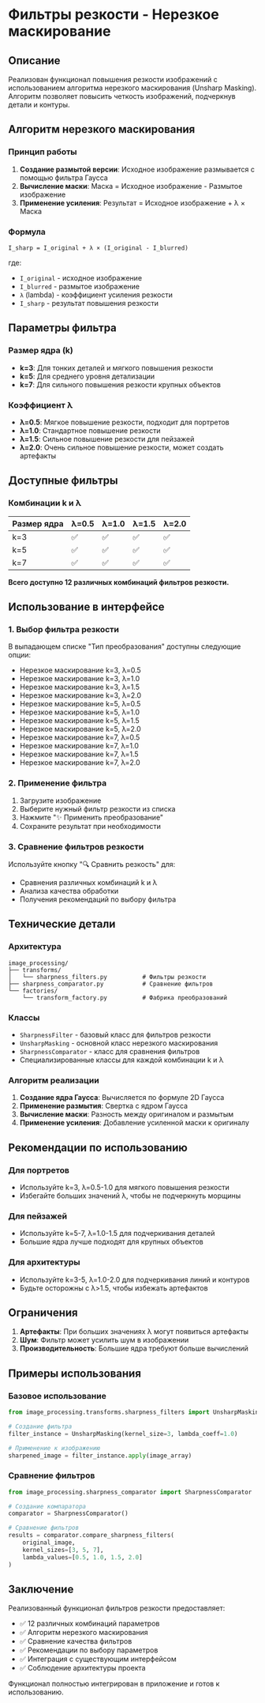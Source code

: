 # Фильтры резкости - Нерезкое маскирование

## Описание

Реализован функционал повышения резкости изображений с использованием алгоритма нерезкого маскирования (Unsharp Masking). Алгоритм позволяет повысить четкость изображений, подчеркнув детали и контуры.

## Алгоритм нерезкого маскирования

### Принцип работы

1. **Создание размытой версии**: Исходное изображение размывается с помощью фильтра Гаусса
2. **Вычисление маски**: Маска = Исходное изображение - Размытое изображение
3. **Применение усиления**: Результат = Исходное изображение + λ × Маска

### Формула

```
I_sharp = I_original + λ × (I_original - I_blurred)
```

где:
- `I_original` - исходное изображение
- `I_blurred` - размытое изображение
- `λ` (lambda) - коэффициент усиления резкости
- `I_sharp` - результат повышения резкости

## Параметры фильтра

### Размер ядра (k)
- **k=3**: Для тонких деталей и мягкого повышения резкости
- **k=5**: Для среднего уровня детализации
- **k=7**: Для сильного повышения резкости крупных объектов

### Коэффициент λ
- **λ=0.5**: Мягкое повышение резкости, подходит для портретов
- **λ=1.0**: Стандартное повышение резкости
- **λ=1.5**: Сильное повышение резкости для пейзажей
- **λ=2.0**: Очень сильное повышение резкости, может создать артефакты

## Доступные фильтры

### Комбинации k и λ

| Размер ядра | λ=0.5 | λ=1.0 | λ=1.5 | λ=2.0 |
|-------------|-------|-------|-------|-------|
| k=3         | ✅     | ✅     | ✅     | ✅     |
| k=5         | ✅     | ✅     | ✅     | ✅     |
| k=7         | ✅     | ✅     | ✅     | ✅     |

**Всего доступно 12 различных комбинаций фильтров резкости.**

## Использование в интерфейсе

### 1. Выбор фильтра резкости

В выпадающем списке "Тип преобразования" доступны следующие опции:

- Нерезкое маскирование k=3, λ=0.5
- Нерезкое маскирование k=3, λ=1.0
- Нерезкое маскирование k=3, λ=1.5
- Нерезкое маскирование k=3, λ=2.0
- Нерезкое маскирование k=5, λ=0.5
- Нерезкое маскирование k=5, λ=1.0
- Нерезкое маскирование k=5, λ=1.5
- Нерезкое маскирование k=5, λ=2.0
- Нерезкое маскирование k=7, λ=0.5
- Нерезкое маскирование k=7, λ=1.0
- Нерезкое маскирование k=7, λ=1.5
- Нерезкое маскирование k=7, λ=2.0

### 2. Применение фильтра

1. Загрузите изображение
2. Выберите нужный фильтр резкости из списка
3. Нажмите "✨ Применить преобразование"
4. Сохраните результат при необходимости

### 3. Сравнение фильтров резкости

Используйте кнопку "🔍 Сравнить резкость" для:

- Сравнения различных комбинаций k и λ
- Анализа качества обработки
- Получения рекомендаций по выбору фильтра

## Технические детали

### Архитектура

```
image_processing/
├── transforms/
│   └── sharpness_filters.py          # Фильтры резкости
├── sharpness_comparator.py           # Сравнение фильтров
└── factories/
    └── transform_factory.py          # Фабрика преобразований
```

### Классы

- `SharpnessFilter` - базовый класс для фильтров резкости
- `UnsharpMasking` - основной класс нерезкого маскирования
- `SharpnessComparator` - класс для сравнения фильтров
- Специализированные классы для каждой комбинации k и λ

### Алгоритм реализации

1. **Создание ядра Гаусса**: Вычисляется по формуле 2D Гаусса
2. **Применение размытия**: Свертка с ядром Гаусса
3. **Вычисление маски**: Разность между оригиналом и размытым
4. **Применение усиления**: Добавление усиленной маски к оригиналу

## Рекомендации по использованию

### Для портретов
- Используйте k=3, λ=0.5-1.0 для мягкого повышения резкости
- Избегайте больших значений λ, чтобы не подчеркнуть морщины

### Для пейзажей
- Используйте k=5-7, λ=1.0-1.5 для подчеркивания деталей
- Большие ядра лучше подходят для крупных объектов

### Для архитектуры
- Используйте k=3-5, λ=1.0-2.0 для подчеркивания линий и контуров
- Будьте осторожны с λ>1.5, чтобы избежать артефактов

## Ограничения

1. **Артефакты**: При больших значениях λ могут появиться артефакты
2. **Шум**: Фильтр может усилить шум в изображении
3. **Производительность**: Большие ядра требуют больше вычислений

## Примеры использования

### Базовое использование

```python
from image_processing.transforms.sharpness_filters import UnsharpMasking

# Создание фильтра
filter_instance = UnsharpMasking(kernel_size=3, lambda_coeff=1.0)

# Применение к изображению
sharpened_image = filter_instance.apply(image_array)
```

### Сравнение фильтров

```python
from image_processing.sharpness_comparator import SharpnessComparator

# Создание компаратора
comparator = SharpnessComparator()

# Сравнение фильтров
results = comparator.compare_sharpness_filters(
    original_image, 
    kernel_sizes=[3, 5, 7], 
    lambda_values=[0.5, 1.0, 1.5, 2.0]
)
```

## Заключение

Реализованный функционал фильтров резкости предоставляет:

- ✅ 12 различных комбинаций параметров
- ✅ Алгоритм нерезкого маскирования
- ✅ Сравнение качества фильтров
- ✅ Рекомендации по выбору параметров
- ✅ Интеграция с существующим интерфейсом
- ✅ Соблюдение архитектуры проекта

Функционал полностью интегрирован в приложение и готов к использованию.
